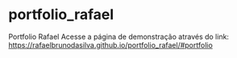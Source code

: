 # portfolio_rafael
Portfolio Rafael
Acesse a página de demonstração através do link: https://rafaelbrunodasilva.github.io/portfolio_rafael/#portfolio
